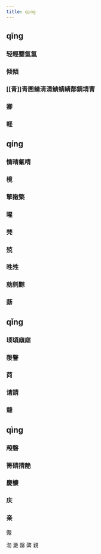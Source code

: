 ```yaml
---
title: qing
---
```


## qīng
### 轻輕鑋氫氢
### 倾傾
### [[青]]靑圊鲭淸清鯖蜻綪郬錆埥寈
### 卿
### 軽
## qíng
### 情晴氰啨
### 樈
### 擎擏檠
### 暒
### 棾
### 殑
### 甠夝
### 勍剠黥
### 葝
## qǐng
### 顷頃廎庼
### 漀謦
### 苘
### 请請
### 檾
## qìng
### 殸磬
### 箐碃掅靘
### 慶櫦
### 庆
### 亲
儬

渹
濪
罄
綮
親
